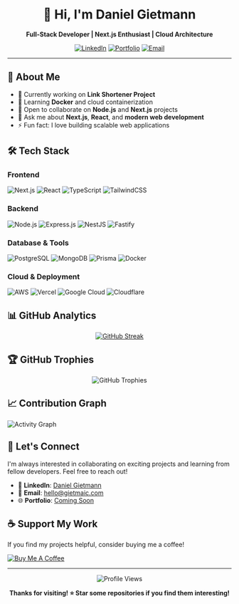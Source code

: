 <div align="center">

# 👋 Hi, I'm Daniel Gietmann

**Full-Stack Developer | Next.js Enthusiast | Cloud Architecture**

[![LinkedIn](https://img.shields.io/badge/LinkedIn-0077B5?style=for-the-badge&logo=linkedin&logoColor=white)](https://linkedin.com/in/danielgtmn)
[![Portfolio](https://img.shields.io/badge/Portfolio-000000?style=for-the-badge&logo=About.me&logoColor=white)](#)
[![Email](https://img.shields.io/badge/Email-D14836?style=for-the-badge&logo=gmail&logoColor=white)](mailto:your.email@example.com)

</div>

---

## 🚀 About Me

- 🔭 Currently working on **Link Shortener Project**
- 🌱 Learning **Docker** and cloud containerization
- 👯 Open to collaborate on **Node.js** and **Next.js** projects
- 💬 Ask me about **Next.js**, **React**, and **modern web development**
- ⚡ Fun fact: I love building scalable web applications

## 🛠️ Tech Stack

### Frontend
![Next.js](https://img.shields.io/badge/Next.js-000000?style=flat-square&logo=next.js&logoColor=white)
![React](https://img.shields.io/badge/React-20232A?style=flat-square&logo=react&logoColor=61DAFB)
![TypeScript](https://img.shields.io/badge/TypeScript-007ACC?style=flat-square&logo=typescript&logoColor=white)
![TailwindCSS](https://img.shields.io/badge/Tailwind_CSS-38B2AC?style=flat-square&logo=tailwind-css&logoColor=white)

### Backend
![Node.js](https://img.shields.io/badge/Node.js-43853D?style=flat-square&logo=node.js&logoColor=white)
![Express.js](https://img.shields.io/badge/Express.js-404D59?style=flat-square&logo=express&logoColor=white)
![NestJS](https://img.shields.io/badge/NestJS-E0234E?style=flat-square&logo=nestjs&logoColor=white)
![Fastify](https://img.shields.io/badge/Fastify-000000?style=flat-square&logo=fastify&logoColor=white)

### Database & Tools
![PostgreSQL](https://img.shields.io/badge/PostgreSQL-316192?style=flat-square&logo=postgresql&logoColor=white)
![MongoDB](https://img.shields.io/badge/MongoDB-4EA94B?style=flat-square&logo=mongodb&logoColor=white)
![Prisma](https://img.shields.io/badge/Prisma-3982CE?style=flat-square&logo=Prisma&logoColor=white)
![Docker](https://img.shields.io/badge/Docker-2496ED?style=flat-square&logo=docker&logoColor=white)

### Cloud & Deployment
![AWS](https://img.shields.io/badge/AWS-232F3E?style=flat-square&logo=amazon-aws&logoColor=white)
![Vercel](https://img.shields.io/badge/Vercel-000000?style=flat-square&logo=vercel&logoColor=white)
![Google Cloud](https://img.shields.io/badge/Google_Cloud-4285F4?style=flat-square&logo=google-cloud&logoColor=white)
![Cloudflare](https://img.shields.io/badge/Cloudflare-F38020?style=flat-square&logo=Cloudflare&logoColor=white)

## 📊 GitHub Analytics

<div align="center">

[![GitHub Streak](https://streak-stats.demolab.com?user=danielgtmn&theme=dark)](https://git.io/streak-stats)

</div>

## 🏆 GitHub Trophies

<div align="center">

![GitHub Trophies](https://github-profile-trophy.vercel.app/?username=danielgtmn&theme=tokyonight&no-frame=true&row=1&column=6)

</div>

## 📈 Contribution Graph

![Activity Graph](https://github-readme-activity-graph.vercel.app/graph?username=danielgtmn&theme=tokyo-night&hide_border=true)

## 🤝 Let's Connect

I'm always interested in collaborating on exciting projects and learning from fellow developers. Feel free to reach out!

- 💼 **LinkedIn**: [Daniel Gietmann](https://linkedin.com/in/danielgtmn)
- 📧 **Email**: [hello@gietmaic.com](mailto:hello@gietmanic.com)
- 🌐 **Portfolio**: [Coming Soon](#)

## ☕ Support My Work

If you find my projects helpful, consider buying me a coffee!

[![Buy Me A Coffee](https://img.shields.io/badge/Buy%20Me%20A%20Coffee-FFDD00?style=for-the-badge&logo=buy-me-a-coffee&logoColor=black)](https://buymeacoffee.com/danielgtmn)

---

<div align="center">

![Profile Views](https://komarev.com/ghpvc/?username=danielgtmn&color=blueviolet&style=flat-square&label=Profile+Views)

**Thanks for visiting! ⭐ Star some repositories if you find them interesting!**

</div>
